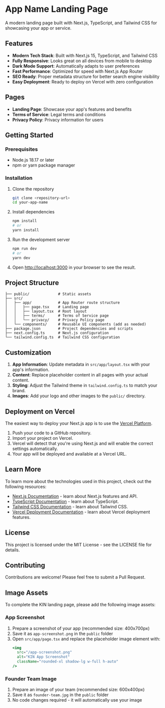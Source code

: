 # App Name Landing Page

A modern landing page built with Next.js, TypeScript, and Tailwind CSS for showcasing your app or service.

## Features

- **Modern Tech Stack**: Built with Next.js 15, TypeScript, and Tailwind CSS
- **Fully Responsive**: Looks great on all devices from mobile to desktop
- **Dark Mode Support**: Automatically adapts to user preferences
- **Fast Performance**: Optimized for speed with Next.js App Router
- **SEO Ready**: Proper metadata structure for better search engine visibility
- **Easy Deployment**: Ready to deploy on Vercel with zero configuration

## Pages

- **Landing Page**: Showcase your app's features and benefits
- **Terms of Service**: Legal terms and conditions
- **Privacy Policy**: Privacy information for users

## Getting Started

### Prerequisites

- Node.js 18.17 or later
- npm or yarn package manager

### Installation

1. Clone the repository
   ```bash
   git clone <repository-url>
   cd your-app-name
   ```

2. Install dependencies
   ```bash
   npm install
   # or
   yarn install
   ```

3. Run the development server
   ```bash
   npm run dev
   # or
   yarn dev
   ```

4. Open [http://localhost:3000](http://localhost:3000) in your browser to see the result.

## Project Structure

```
├── public/             # Static assets
├── src/
│   ├── app/            # App Router route structure
│   │   ├── page.tsx    # Landing page
│   │   ├── layout.tsx  # Root layout
│   │   ├── terms/      # Terms of Service page
│   │   └── privacy/    # Privacy Policy page
│   └── components/     # Reusable UI components (add as needed)
├── package.json        # Project dependencies and scripts
├── next.config.ts      # Next.js configuration
└── tailwind.config.ts  # Tailwind CSS configuration
```

## Customization

1. **App Information**: Update metadata in `src/app/layout.tsx` with your app's information.
2. **Content**: Replace placeholder content in all pages with your actual content.
3. **Styling**: Adjust the Tailwind theme in `tailwind.config.ts` to match your brand.
4. **Images**: Add your logo and other images to the `public/` directory.

## Deployment on Vercel

The easiest way to deploy your Next.js app is to use the [Vercel Platform](https://vercel.com/new?utm_medium=default-template&filter=next.js&utm_source=create-next-app&utm_campaign=create-next-app-readme).

1. Push your code to a GitHub repository.
2. Import your project on Vercel.
3. Vercel will detect that you're using Next.js and will enable the correct settings automatically.
4. Your app will be deployed and available at a Vercel URL.

## Learn More

To learn more about the technologies used in this project, check out the following resources:

- [Next.js Documentation](https://nextjs.org/docs) - learn about Next.js features and API.
- [TypeScript Documentation](https://www.typescriptlang.org/docs/) - learn about TypeScript.
- [Tailwind CSS Documentation](https://tailwindcss.com/docs) - learn about Tailwind CSS.
- [Vercel Deployment Documentation](https://vercel.com/docs) - learn about Vercel deployment features.

## License

This project is licensed under the MIT License - see the LICENSE file for details.

## Contributing

Contributions are welcome! Please feel free to submit a Pull Request.

## Image Assets

To complete the KIN landing page, please add the following image assets:

### App Screenshot
1. Prepare a screenshot of your app (recommended size: 400x700px)
2. Save it as `app-screenshot.png` in the `public` folder
3. Open `src/app/page.tsx` and replace the placeholder image element with:
   ```jsx
   <img 
     src="/app-screenshot.png" 
     alt="KIN App Screenshot" 
     className="rounded-xl shadow-lg w-full h-auto"
   />
   ```

### Founder Team Image
1. Prepare an image of your team (recommended size: 600x400px)
2. Save it as `founder-team.jpg` in the `public` folder
3. No code changes required - it will automatically use your image
